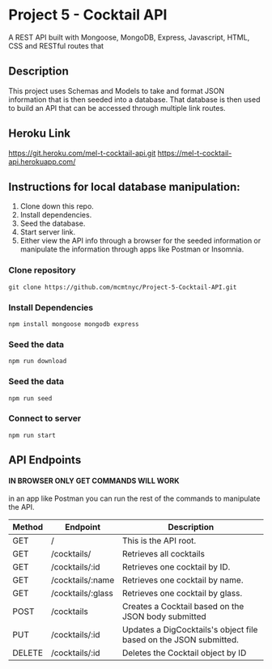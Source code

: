 # Project 5 - Cocktail API

A REST API built with Mongoose, MongoDB, Express, Javascript, HTML, CSS and RESTful routes that

## Description

This project uses Schemas and Models to take and format JSON information that is then seeded into a database. That database is then used to build an API that can be accessed through multiple link routes.

## Heroku Link

https://git.heroku.com/mel-t-cocktail-api.git
https://mel-t-cocktail-api.herokuapp.com/

## Instructions for local database manipulation:

1. Clone down this repo.
2. Install dependencies.
3. Seed the database.
4. Start server link.
5. Either view the API info through a browser for the seeded information or manipulate the information through apps like Postman or Insomnia.

### Clone repository

```
git clone https://github.com/mcmtnyc/Project-5-Cocktail-API.git
```

### Install Dependencies

```
npm install mongoose mongodb express
```

### Seed the data

```
npm run download
```

### Seed the data

```
npm run seed
```

### Connect to server

```
npm run start
```

## API Endpoints

#### IN BROWSER ONLY GET COMMANDS WILL WORK

in an app like Postman you can run the rest of the commands to manipulate the API.

| Method | Endpoint          | Description                                                       |
| ------ | ----------------- | ----------------------------------------------------------------- |
| GET    | /                 | This is the API root.                                             |
| GET    | /cocktails/       | Retrieves all cocktails                                           |
| GET    | /cocktails/:id    | Retrieves one cocktail by ID.                                     |
| GET    | /cocktails/:name  | Retrieves one cocktail by name.                                   |
| GET    | /cocktails/:glass | Retrieves one cocktail by glass.                                  |
| POST   | /cocktails        | Creates a Cocktail based on the JSON body submitted               |
| PUT    | /cocktails/:id    | Updates a DigCocktails's object file based on the JSON submitted. |
| DELETE | /cocktails/:id    | Deletes the Cocktail object by ID                                 |
